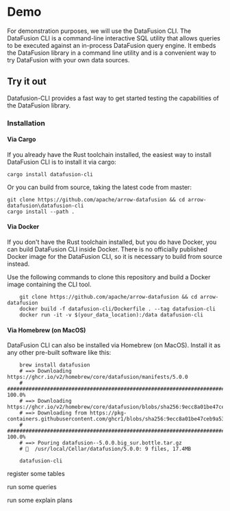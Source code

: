 <!---
  Licensed to the Apache Software Foundation (ASF) under one
  or more contributor license agreements.  See the NOTICE file
  distributed with this work for additional information
  regarding copyright ownership.  The ASF licenses this file
  to you under the Apache License, Version 2.0 (the
  "License"); you may not use this file except in compliance
  with the License.  You may obtain a copy of the License at

    http://www.apache.org/licenses/LICENSE-2.0

  Unless required by applicable law or agreed to in writing,
  software distributed under the License is distributed on an
  "AS IS" BASIS, WITHOUT WARRANTIES OR CONDITIONS OF ANY
  KIND, either express or implied.  See the License for the
  specific language governing permissions and limitations
  under the License.
-->

# Demo

For demonstration purposes, we will use the DataFusion CLI. The DataFusion CLI is a command-line interactive SQL utility that allows
queries to be executed against an in-process DataFusion query engine. It embeds the DataFusion library
in a command line utility and is a convenient way to try DataFusion with your own data sources.


## Try it out

Datafusion-CLI provides a fast way to get started testing the capabilities of the DataFusion library.


### Installation

#### Via Cargo

If you already have the Rust toolchain installed, the easiest way to install DataFusion CLI is to install it via cargo:

```
cargo install datafusion-cli
```

Or you can build from source, taking the latest code from master:

```
git clone https://github.com/apache/arrow-datafusion && cd arrow-datafusion\datafusion-cli
cargo install --path .
```

#### Via Docker

If you don't have the Rust toolchain installed, but you do have Docker, you can build DataFusion CLI inside Docker.
There is no officially published Docker image for the DataFusion CLI, so it is necessary to build from source
instead.

Use the following commands to clone this repository and build a Docker image containing the CLI tool.

```
    git clone https://github.com/apache/arrow-datafusion && cd arrow-datafusion
    docker build -f datafusion-cli/Dockerfile . --tag datafusion-cli
    docker run -it -v $(your_data_location):/data datafusion-cli
```

#### Via Homebrew (on MacOS)

DataFusion CLI can also be installed via Homebrew (on MacOS). Install it as any other pre-built software like this:

```
    brew install datafusion
    # ==> Downloading https://ghcr.io/v2/homebrew/core/datafusion/manifests/5.0.0
    # ######################################################################## 100.0%
    # ==> Downloading https://ghcr.io/v2/homebrew/core/datafusion/blobs/sha256:9ecc8a01be47ceb9a53b39976696afa87c0a8
    # ==> Downloading from https://pkg-containers.githubusercontent.com/ghcr1/blobs/sha256:9ecc8a01be47ceb9a53b39976
    # ######################################################################## 100.0%
    # ==> Pouring datafusion--5.0.0.big_sur.bottle.tar.gz
    # 🍺  /usr/local/Cellar/datafusion/5.0.0: 9 files, 17.4MB

    datafusion-cli
```


register some tables

run some queries

run some explain plans

